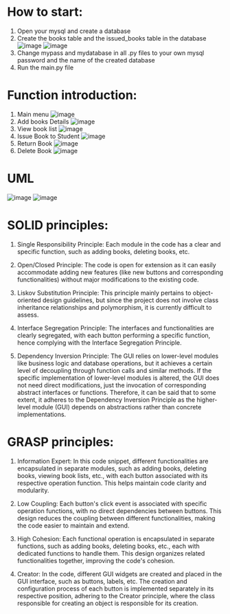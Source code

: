 # How to start: 
1. Open your mysql and create a database
2. Create the books table and the issued_books table in the database
![image](https://github.com/Polaris112027/BookMate/assets/113433202/76f6b3be-5aef-4779-8509-c3f8d1eac739)
![image](https://github.com/Polaris112027/BookMate/assets/113433202/484a84b9-6553-43d0-9b09-b7652f21de6a)
3. Change mypass and mydatabase in all .py files to your own mysql password and the name of the created database 
4. Run the main.py file
   
# Function introduction: 
1. Main menu
![image](https://github.com/Polaris112027/BookMate/assets/113433202/9082f268-d33d-4601-bb79-da62a47836a9)
2. Add books Details
![image](https://github.com/Polaris112027/BookMate/assets/113433202/546a9d80-0e53-4218-b491-02283cd60201)
3. View book list
![image](https://github.com/Polaris112027/BookMate/assets/113433202/e5df45f7-be90-49ab-94f5-30fffa3d1530)
4. Issue Book to Student
![image](https://github.com/Polaris112027/BookMate/assets/113433202/734f976d-a630-469c-8f36-8cd2e0b30b7c)
5. Return Book
![image](https://github.com/Polaris112027/BookMate/assets/113433202/1a43cb3e-abc1-47f8-b73f-ecff65fdd63d)
6. Delete Book
![image](https://github.com/Polaris112027/BookMate/assets/113433202/ad9c3fa2-74d9-4875-a13d-ba685725c594)
# UML
![image](https://github.com/Polaris112027/BookMate/assets/113433202/450e9db6-9591-425b-8c90-9db9d1a5e850)
![image](https://github.com/Polaris112027/BookMate/assets/113433202/06555aec-a7d0-4a3d-9bc0-b180eee1e076)

# SOLID principles:

1. Single Responsibility Principle: Each module in the code has a clear and specific function, such as adding books, deleting books, etc.

2. Open/Closed Principle: The code is open for extension as it can easily accommodate adding new features (like new buttons and corresponding functionalities) without major modifications to the existing code.

3. Liskov Substitution Principle: This principle mainly pertains to object-oriented design guidelines, but since the project does not involve class inheritance relationships and polymorphism, it is currently difficult to assess.

4. Interface Segregation Principle: The interfaces and functionalities are clearly segregated, with each button performing a specific function, hence complying with the Interface Segregation Principle.

5. Dependency Inversion Principle: The GUI relies on lower-level modules like business logic and database operations, but it achieves a certain level of decoupling through function calls and similar methods. If the specific implementation of lower-level modules is altered, the GUI does not need direct modifications, just the invocation of corresponding abstract interfaces or functions. Therefore, it can be said that to some extent, it adheres to the Dependency Inversion Principle as the higher-level module (GUI) depends on abstractions rather than concrete implementations.

# GRASP principles:

1. Information Expert: In this code snippet, different functionalities are encapsulated in separate modules, such as adding books, deleting books, viewing book lists, etc., with each button associated with its respective operation function. This helps maintain code clarity and modularity.

2. Low Coupling: Each button's click event is associated with specific operation functions, with no direct dependencies between buttons. This design reduces the coupling between different functionalities, making the code easier to maintain and extend.

3. High Cohesion: Each functional operation is encapsulated in separate functions, such as adding books, deleting books, etc., each with dedicated functions to handle them. This design organizes related functionalities together, improving the code's cohesion.

4. Creator: In the code, different GUI widgets are created and placed in the GUI interface, such as buttons, labels, etc. The creation and configuration process of each button is implemented separately in its respective position, adhering to the Creator principle, where the class responsible for creating an object is responsible for its creation.
